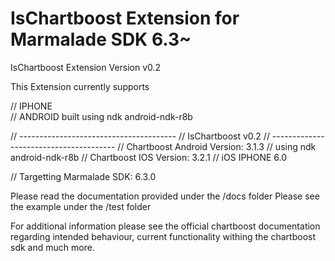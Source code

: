IsChartboost Extension for Marmalade SDK 6.3~
============================================
IsChartboost Extension Version v0.2

This Extension currently supports

//	IPHONE  
//  ANDROID 
        built using ndk android-ndk-r8b

// ---------------------------------------
//  IsChartboost v0.2
// ---------------------------------------
//	Chartboost Android Version: 3.1.3
//    using ndk android-ndk-r8b
//	Chartboost IOS Version: 3.2.1
//    iOS IPHONE 6.0    

//  Targetting Marmalade SDK: 6.3.0

Please read the documentation provided under the /docs folder
Please see the example under the /test folder

For additional information please see the official chartboost documentation
regarding intended behaviour, current functionality withing the chartboost sdk
and much more.

